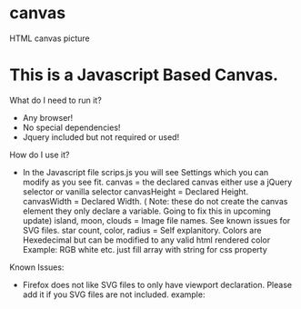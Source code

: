 # canvas
HTML canvas picture

# This is a Javascript Based Canvas.
What do I need to run it?  
- Any browser!  
- No special dependencies!
- Jquery included but not required or used!

How do I use it?  
 - In the Javascript file scrips.js you will see Settings which you can modify as you see fit.
 canvas = the declared canvas either use a jQuery selector or vanilla selector
 canvasHeight = Declared Height.
 canvasWidth = Declared Width. ( Note: these do not create the canvas element they only 
        declare a variable. Going to fix this in upcoming update)
 island, moon, clouds = Image file names. See known issues for SVG files.
 star count, color, radius = Self explanitory. Colors are Hexedecimal but can be 
 modified to any valid html rendered color Example: RGB white etc. just fill array with string for css property
 
 Known Issues:
 - Firefox does not like SVG files to only have viewport declaration. Please add it if you SVG files are not included. 
 example:
 <svg viewBox="0 0 500 500" xmlns="http://www.w3.org/2000/svg">
 change to
 <svg width="500" height="500" viewBox="0 0 500 500" xmlns="http://www.w3.org/2000/svg">
 
